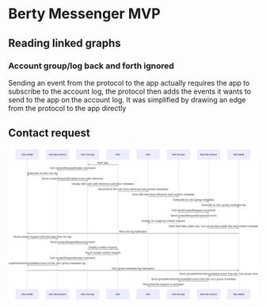 # Berty Messenger MVP

## Reading linked graphs

### Account group/log back and forth ignored

Sending an event from the protocol to the app actually requires the app to subscribe to the account log, the protocol then adds the events it wants to send to the app on the account log. It was simplified by drawing an edge from the protocol to the app directly

## Contact request

![Graph](contact-request.mermaid.svg)
